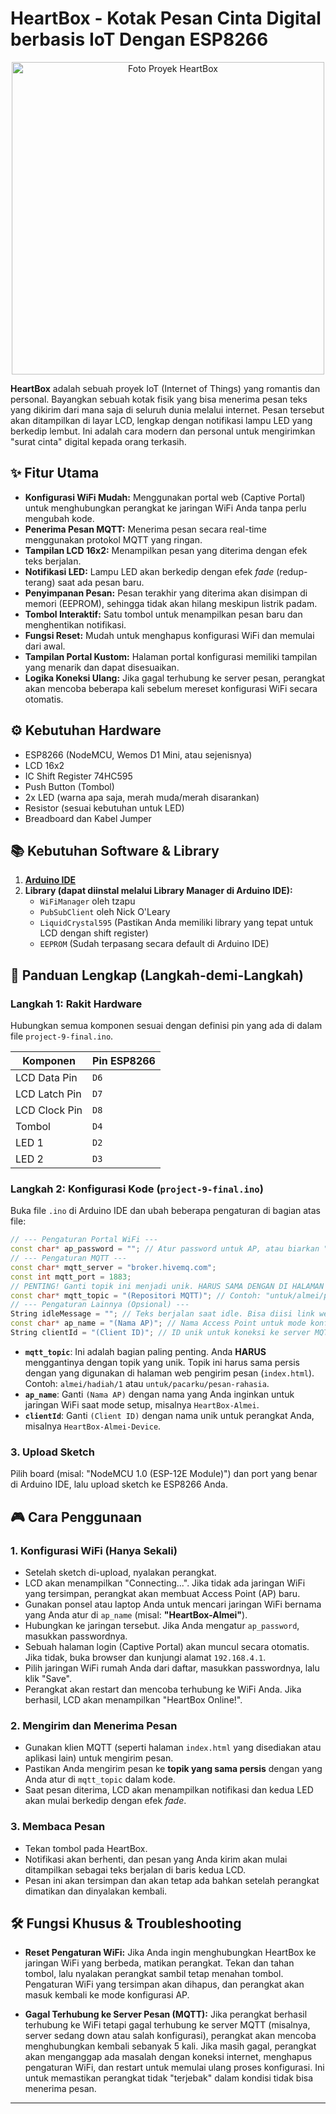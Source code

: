 # HeartBox - Kotak Pesan Cinta Digital berbasis IoT Dengan ESP8266

<p align="center">
  <img src="src/img_heartbox" alt="Foto Proyek HeartBox" width="500"/>
</p>

**HeartBox** adalah sebuah proyek IoT (Internet of Things) yang romantis dan personal. Bayangkan sebuah kotak fisik yang bisa menerima pesan teks yang dikirim dari mana saja di seluruh dunia melalui internet. Pesan tersebut akan ditampilkan di layar LCD, lengkap dengan notifikasi lampu LED yang berkedip lembut. Ini adalah cara modern dan personal untuk mengirimkan "surat cinta" digital kepada orang terkasih.

## ✨ Fitur Utama

*   **Konfigurasi WiFi Mudah:** Menggunakan portal web (Captive Portal) untuk menghubungkan perangkat ke jaringan WiFi Anda tanpa perlu mengubah kode.
*   **Penerima Pesan MQTT:** Menerima pesan secara real-time menggunakan protokol MQTT yang ringan.
*   **Tampilan LCD 16x2:** Menampilkan pesan yang diterima dengan efek teks berjalan.
*   **Notifikasi LED:** Lampu LED akan berkedip dengan efek *fade* (redup-terang) saat ada pesan baru.
*   **Penyimpanan Pesan:** Pesan terakhir yang diterima akan disimpan di memori (EEPROM), sehingga tidak akan hilang meskipun listrik padam.
*   **Tombol Interaktif:** Satu tombol untuk menampilkan pesan baru dan menghentikan notifikasi.
*   **Fungsi Reset:** Mudah untuk menghapus konfigurasi WiFi dan memulai dari awal.
*   **Tampilan Portal Kustom:** Halaman portal konfigurasi memiliki tampilan yang menarik dan dapat disesuaikan.
*   **Logika Koneksi Ulang:** Jika gagal terhubung ke server pesan, perangkat akan mencoba beberapa kali sebelum mereset konfigurasi WiFi secara otomatis.

## ⚙️ Kebutuhan Hardware

*   ESP8266 (NodeMCU, Wemos D1 Mini, atau sejenisnya)
*   LCD 16x2
*   IC Shift Register 74HC595
*   Push Button (Tombol)
*   2x LED (warna apa saja, merah muda/merah disarankan)
*   Resistor (sesuai kebutuhan untuk LED)
*   Breadboard dan Kabel Jumper

## 📚 Kebutuhan Software & Library

1.  **[Arduino IDE](https://www.arduino.cc/en/software)**
2.  **Library (dapat diinstal melalui Library Manager di Arduino IDE):**
    *   `WiFiManager` oleh tzapu
    *   `PubSubClient` oleh Nick O'Leary
    *   `LiquidCrystal595` (Pastikan Anda memiliki library yang tepat untuk LCD dengan shift register)
    *   `EEPROM` (Sudah terpasang secara default di Arduino IDE)

## 🚀 Panduan Lengkap (Langkah-demi-Langkah)

### Langkah 1: Rakit Hardware
Hubungkan semua komponen sesuai dengan definisi pin yang ada di dalam file `project-9-final.ino`.

| Komponen          | Pin ESP8266 |
| ----------------- | ----------- |
| LCD Data Pin      | `D6` |
| LCD Latch Pin     | `D7` |
| LCD Clock Pin     | `D8` |
| Tombol            | `D4` |
| LED 1             | `D2` |
| LED 2             | `D3` |

### Langkah 2: Konfigurasi Kode (`project-9-final.ino`)
Buka file `.ino` di Arduino IDE dan ubah beberapa pengaturan di bagian atas file:

```cpp
// --- Pengaturan Portal WiFi ---
const char* ap_password = ""; // Atur password untuk AP, atau biarkan "" jika tidak ingin pakai password.
// --- Pengaturan MQTT ---
const char* mqtt_server = "broker.hivemq.com";
const int mqtt_port = 1883;
// PENTING! Ganti topik ini menjadi unik. HARUS SAMA DENGAN DI HALAMAN PENGIRIM!
const char* mqtt_topic = "(Repositori MQTT)"; // Contoh: "untuk/almei/pesan-cinta"
// --- Pengaturan Lainnya (Opsional) ---
String idleMessage = ""; // Teks berjalan saat idle. Bisa diisi link website pengirim.
const char* ap_name = "(Nama AP)"; // Nama Access Point untuk mode konfigurasi
String clientId = "(Client ID)"; // ID unik untuk koneksi ke server MQTT
```

*   **`mqtt_topic`**: Ini adalah bagian paling penting. Anda **HARUS** menggantinya dengan topik yang unik. Topik ini harus sama persis dengan yang digunakan di halaman web pengirim pesan (`index.html`). Contoh: `almei/hadiah/1` atau `untuk/pacarku/pesan-rahasia`.
*   **`ap_name`**: Ganti `(Nama AP)` dengan nama yang Anda inginkan untuk jaringan WiFi saat mode setup, misalnya `HeartBox-Almei`.
*   **`clientId`**: Ganti `(Client ID)` dengan nama unik untuk perangkat Anda, misalnya `HeartBox-Almei-Device`.

### 3. Upload Sketch
Pilih board (misal: "NodeMCU 1.0 (ESP-12E Module)") dan port yang benar di Arduino IDE, lalu upload sketch ke ESP8266 Anda.

## 🎮 Cara Penggunaan

### 1. Konfigurasi WiFi (Hanya Sekali)
*   Setelah sketch di-upload, nyalakan perangkat.
*   LCD akan menampilkan "Connecting...". Jika tidak ada jaringan WiFi yang tersimpan, perangkat akan membuat Access Point (AP) baru.
*   Gunakan ponsel atau laptop Anda untuk mencari jaringan WiFi bernama yang Anda atur di `ap_name` (misal: **"HeartBox-Almei"**).
*   Hubungkan ke jaringan tersebut. Jika Anda mengatur `ap_password`, masukkan passwordnya.
*   Sebuah halaman login (Captive Portal) akan muncul secara otomatis. Jika tidak, buka browser dan kunjungi alamat `192.168.4.1`.
*   Pilih jaringan WiFi rumah Anda dari daftar, masukkan passwordnya, lalu klik "Save".
*   Perangkat akan restart dan mencoba terhubung ke WiFi Anda. Jika berhasil, LCD akan menampilkan "HeartBox Online!".

### 2. Mengirim dan Menerima Pesan
*   Gunakan klien MQTT (seperti halaman `index.html` yang disediakan atau aplikasi lain) untuk mengirim pesan.
*   Pastikan Anda mengirim pesan ke **topik yang sama persis** dengan yang Anda atur di `mqtt_topic` dalam kode.
*   Saat pesan diterima, LCD akan menampilkan notifikasi dan kedua LED akan mulai berkedip dengan efek *fade*.

### 3. Membaca Pesan
*   Tekan tombol pada HeartBox.
*   Notifikasi akan berhenti, dan pesan yang Anda kirim akan mulai ditampilkan sebagai teks berjalan di baris kedua LCD.
*   Pesan ini akan tersimpan dan akan tetap ada bahkan setelah perangkat dimatikan dan dinyalakan kembali.

## 🛠️ Fungsi Khusus & Troubleshooting

*   **Reset Pengaturan WiFi:** Jika Anda ingin menghubungkan HeartBox ke jaringan WiFi yang berbeda, matikan perangkat. Tekan dan tahan tombol, lalu nyalakan perangkat sambil tetap menahan tombol. Pengaturan WiFi yang tersimpan akan dihapus, dan perangkat akan masuk kembali ke mode konfigurasi AP.

*   **Gagal Terhubung ke Server Pesan (MQTT):** Jika perangkat berhasil terhubung ke WiFi tetapi gagal terhubung ke server MQTT (misalnya, server sedang down atau salah konfigurasi), perangkat akan mencoba menghubungkan kembali sebanyak 5 kali. Jika masih gagal, perangkat akan menganggap ada masalah dengan koneksi internet, menghapus pengaturan WiFi, dan restart untuk memulai ulang proses konfigurasi. Ini untuk memastikan perangkat tidak "terjebak" dalam kondisi tidak bisa menerima pesan.

---


